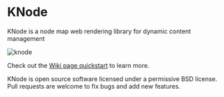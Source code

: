 KNode
===
KNode is a node map web rendering library for dynamic content management

![knode](https://github.com/marcodiiga/knode/raw/master/samples/knodemainshot.png)

Check out the [Wiki page quickstart](https://github.com/marcodiiga/knode/wiki) to learn more.

KNode is open source software licensed under a permissive BSD license. Pull requests are welcome to fix bugs and add new features.
